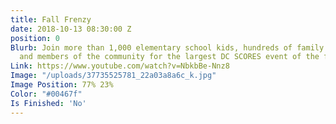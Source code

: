 ```yaml
---
title: Fall Frenzy
date: 2018-10-13 08:30:00 Z
position: 0
Blurb: Join more than 1,000 elementary school kids, hundreds of family members, volunteers,
  and members of the community for the largest DC SCORES event of the fall!
Link: https://www.youtube.com/watch?v=NbkbBe-Nnz8
Image: "/uploads/37735525781_22a03a8a6c_k.jpg"
Image Position: 77% 23%
Color: "#00467f"
Is Finished: 'No'
---
```


